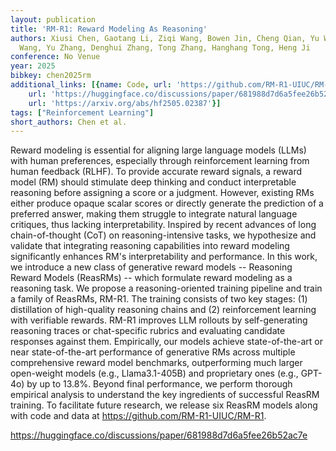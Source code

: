 ```yaml
---
layout: publication
title: 'RM-R1: Reward Modeling As Reasoning'
authors: Xiusi Chen, Gaotang Li, Ziqi Wang, Bowen Jin, Cheng Qian, Yu Wang, Hongru
  Wang, Yu Zhang, Denghui Zhang, Tong Zhang, Hanghang Tong, Heng Ji
conference: No Venue
year: 2025
bibkey: chen2025rm
additional_links: [{name: Code, url: 'https://github.com/RM-R1-UIUC/RM-R1'}, {name: Code,
    url: 'https://huggingface.co/discussions/paper/681988d7d6a5fee26b52ac7e'}, {name: Paper,
    url: 'https://arxiv.org/abs/hf2505.02387'}]
tags: ["Reinforcement Learning"]
short_authors: Chen et al.
---
```

Reward modeling is essential for aligning large language models (LLMs) with human preferences, especially through reinforcement learning from human feedback (RLHF). To provide accurate reward signals, a reward model (RM) should stimulate deep thinking and conduct interpretable reasoning before assigning a score or a judgment. However, existing RMs either produce opaque scalar scores or directly generate the prediction of a preferred answer, making them struggle to integrate natural language critiques, thus lacking interpretability. Inspired by recent advances of long chain-of-thought (CoT) on reasoning-intensive tasks, we hypothesize and validate that integrating reasoning capabilities into reward modeling significantly enhances RM's interpretability and performance. In this work, we introduce a new class of generative reward models -- Reasoning Reward Models (ReasRMs) -- which formulate reward modeling as a reasoning task. We propose a reasoning-oriented training pipeline and train a family of ReasRMs, RM-R1. The training consists of two key stages: (1) distillation of high-quality reasoning chains and (2) reinforcement learning with verifiable rewards. RM-R1 improves LLM rollouts by self-generating reasoning traces or chat-specific rubrics and evaluating candidate responses against them. Empirically, our models achieve state-of-the-art or near state-of-the-art performance of generative RMs across multiple comprehensive reward model benchmarks, outperforming much larger open-weight models (e.g., Llama3.1-405B) and proprietary ones (e.g., GPT-4o) by up to 13.8%. Beyond final performance, we perform thorough empirical analysis to understand the key ingredients of successful ReasRM training. To facilitate future research, we release six ReasRM models along with code and data at https://github.com/RM-R1-UIUC/RM-R1.

https://huggingface.co/discussions/paper/681988d7d6a5fee26b52ac7e
